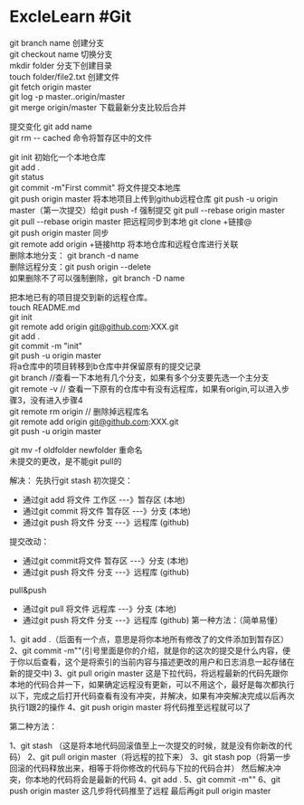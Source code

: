 # ExcleLearn  #Git  
git branch name 创建分支  
git checkout name 切换分支  
mkdir folder  分支下创建目录  
touch folder/file2.txt 创建文件  
git fetch origin master  
git log -p master..origin/master  
git merge origin/master 下载最新分支比较后合并  
 
 提交变化  git add name  
 git rm -- cached 命令将暂存区中的文件  
 
 
 git init  初始化一个本地仓库  
 git add .  
 git status  
 git commit -m"First commit" 将文件提交本地库  
 git push origin master 将本地项目上传到github远程仓库 git push -u origin master（第一次提交）给git push -f 强制提交     git pull --rebase origin master  
 git pull --rebase origin master 把远程同步到本地 git clone +链接@   
 git push origin master 同步  
 git remote add origin +链接http  将本地仓库和远程仓库进行关联  
删除本地分支： git branch -d name  
删除远程分支：git push origin --delete  
如果删除不了可以强制删除，git branch -D name  

把本地已有的项目提交到新的远程仓库。   
touch README.md  
git init  
git remote add origin git@github.com:XXX.git  
git add .  
git commit -m "init"  
git push -u origin master    
将a仓库中的项目转移到b仓库中并保留原有的提交记录   
git branch //查看一下本地有几个分支，如果有多个分支要先选一个主分支   
git remote -v // 查看一下原有的仓库中有没有远程库，如果有origin,可以进入步骤3，没有进入步骤4   
git remote rm origin // 删除掉远程库名   
git remote add origin git@github.com:XXX.git   
git push -u origin master   

git mv -f oldfolder newfolder  重命名   
未提交的更改，是不能git pull的   

解决： 
先执行git stash 
初次提交：
- 通过git add 将文件 工作区 ---》暂存区 (本地)
- 通过git commit 将文件 暂存区 ---》分支 (本地)
- 通过git push 将文件 分支 ---》远程库 (github)

提交改动：
- 通过git commit将文件 暂存区 ---》分支 (本地)
- 通过git push 将文件 分支 ---》远程库 (github)

pull&push
- 通过git pull 将文件 远程库 ---》分支 (本地)
- 通过git push 将文件 分支 ---》远程库 (github)
第一种方法：（简单易懂）

1、git add .（后面有一个点，意思是将你本地所有修改了的文件添加到暂存区）
2、git commit -m""(引号里面是你的介绍，就是你的这次的提交是什么内容，便于你以后查看，这个是将索引的当前内容与描述更改的用户和日志消息一起存储在新的提交中)
3、git pull origin master 这是下拉代码，将远程最新的代码先跟你本地的代码合并一下，如果确定远程没有更新，可以不用这个，最好是每次都执行以下，完成之后打开代码查看有没有冲突，并解决，如果有冲突解决完成以后再次执行1跟2的操作
4、git push origin master 将代码推至远程就可以了

第二种方法：

1、git stash （这是将本地代码回滚值至上一次提交的时候，就是没有你新改的代码）
2、git pull origin master（将远程的拉下来）
3、git stash pop（将第一步回滚的代码释放出来，相等于将你修改的代码与下拉的代码合并）
然后解决冲突，你本地的代码将会是最新的代码
4、git add .
5、git commit -m""
6、git push origin master
这几步将代码推至了远程
最后再git pull origin master 